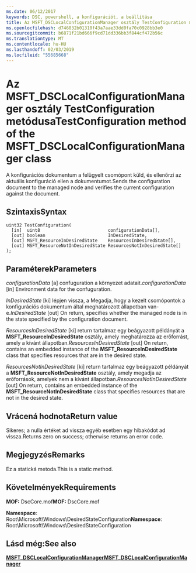 ```yaml
---
ms.date: 06/12/2017
keywords: DSC, powershell, a konfigurációt, a beállítása
title: Az MSFT_DSCLocalConfigurationManager osztály TestConfiguration metódusa
ms.openlocfilehash: d746832b01310f43a7aae33dd0fa70c0928bb3e0
ms.sourcegitcommit: b6871f21bd666f9cd71dd336bb3f844cf472b56c
ms.translationtype: MT
ms.contentlocale: hu-HU
ms.lasthandoff: 02/03/2019
ms.locfileid: "55685668"
---
```

# <a name="testconfiguration-method-of-the-msftdsclocalconfigurationmanager-class"></a><span data-ttu-id="595f4-103">Az MSFT_DSCLocalConfigurationManager osztály TestConfiguration metódusa</span><span class="sxs-lookup"><span data-stu-id="595f4-103">TestConfiguration method of the MSFT_DSCLocalConfigurationManager class</span></span>

<span data-ttu-id="595f4-104">A konfigurációs dokumentum a felügyelt csomópont küld, és ellenőrzi az aktuális konfiguráció ellen a dokumentumot.</span><span class="sxs-lookup"><span data-stu-id="595f4-104">Sends the configuration document to the managed node and verifies the current configuration against the document.</span></span>

## <a name="syntax"></a><span data-ttu-id="595f4-105">Szintaxis</span><span class="sxs-lookup"><span data-stu-id="595f4-105">Syntax</span></span>

```mof
uint32 TestConfiguration(
  [in]  uint8                          configurationData[],
  [out] boolean                        InDesiredState,
  [out] MSFT_ResourceInDesiredState    ResourcesInDesiredState[],
  [out] MSFT_ResourceNotInDesiredState ResourcesNotInDesiredState[]
);
```

## <a name="parameters"></a><span data-ttu-id="595f4-106">Paraméterek</span><span class="sxs-lookup"><span data-stu-id="595f4-106">Parameters</span></span>

<span data-ttu-id="595f4-107">*configurationData* \[a\] confuguration a környezet adatait.</span><span class="sxs-lookup"><span data-stu-id="595f4-107">*configurationData* \[in\] Environment data for the confuguration.</span></span>

<span data-ttu-id="595f4-108">*InDesiredState* \[ki\] lépjen vissza, a Megadja, hogy a kezelt csomópontok a konfigurációs dokumentum által meghatározott állapotban van-e.</span><span class="sxs-lookup"><span data-stu-id="595f4-108">*InDesiredState* \[out\] On return, specifies whether the managed node is in the state specified by the configuration document.</span></span>

<span data-ttu-id="595f4-109">*ResourcesInDesiredState* \[ki\] return tartalmaz egy beágyazott példányát a **MSFT_ResourceInDesiredState** osztály, amely meghatározza az erőforrást, amely a kívánt állapotban.</span><span class="sxs-lookup"><span data-stu-id="595f4-109">*ResourcesInDesiredState* \[out\] On return, contains an embedded instance of the **MSFT_ResourceInDesiredState** class that specifies resources that are in the desired state.</span></span>

<span data-ttu-id="595f4-110">*ResourcesNotInDesiredState* \[ki\] return tartalmaz egy beágyazott példányát a **MSFT_ResourceNotInDesiredState** osztály, amely megadja az erőforrások, amelyek nem a kívánt állapotban.</span><span class="sxs-lookup"><span data-stu-id="595f4-110">*ResourcesNotInDesiredState* \[out\] On return, contains an embedded instance of the **MSFT_ResourceNotInDesiredState** class that specifies resources that are not in the desired state.</span></span>

## <a name="return-value"></a><span data-ttu-id="595f4-111">Vrácená hodnota</span><span class="sxs-lookup"><span data-stu-id="595f4-111">Return value</span></span>

<span data-ttu-id="595f4-112">Sikeres; a nulla értéket ad vissza egyéb esetben egy hibakódot ad vissza.</span><span class="sxs-lookup"><span data-stu-id="595f4-112">Returns zero on success; otherwise returns an error code.</span></span>

## <a name="remarks"></a><span data-ttu-id="595f4-113">Megjegyzés</span><span class="sxs-lookup"><span data-stu-id="595f4-113">Remarks</span></span>

<span data-ttu-id="595f4-114">Ez a statická metoda.</span><span class="sxs-lookup"><span data-stu-id="595f4-114">This is a static method.</span></span>

## <a name="requirements"></a><span data-ttu-id="595f4-115">Követelmények</span><span class="sxs-lookup"><span data-stu-id="595f4-115">Requirements</span></span>

<span data-ttu-id="595f4-116">**MOF:** DscCore.mof</span><span class="sxs-lookup"><span data-stu-id="595f4-116">**MOF:** DscCore.mof</span></span>

<span data-ttu-id="595f4-117">**Namespace**: Root\Microsoft\Windows\DesiredStateConfiguration</span><span class="sxs-lookup"><span data-stu-id="595f4-117">**Namespace**: Root\Microsoft\Windows\DesiredStateConfiguration</span></span>

## <a name="see-also"></a><span data-ttu-id="595f4-118">Lásd még:</span><span class="sxs-lookup"><span data-stu-id="595f4-118">See also</span></span>

[<span data-ttu-id="595f4-119">**MSFT_DSCLocalConfigurationManager**</span><span class="sxs-lookup"><span data-stu-id="595f4-119">**MSFT_DSCLocalConfigurationManager**</span></span>](msft-dsclocalconfigurationmanager.md)